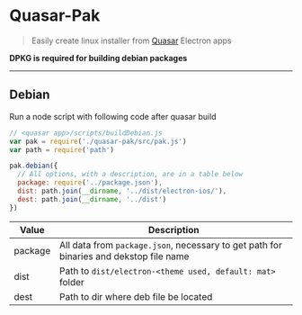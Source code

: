 # Quasar-Pak

> Easily create linux installer from [Quasar](https://quasar-framework.org/) Electron apps

**DPKG is required for building debian packages**

* * *

## Debian

Run a node script with following code after quasar build

```javascript
// <quasar app>/scripts/buildDebian.js
var pak = require('./quasar-pak/src/pak.js')
var path = require('path')

pak.debian({
  // All options, with a description, are in a table below
  package: require('../package.json'),
  dist: path.join(__dirname, '../dist/electron-ios/'),
  dest: path.join(__dirname, '../dist')
})
```

| Value   | Description                                                                            |
| ------- | -------------------------------------------------------------------------------------- |
| package | All data from `package.json`, necessary to get path for binaries and dekstop file name |
| dist    | Path to `dist/electron-<theme used, default: mat>` folder                              |
| dest    | Path to dir where deb file be located                                                  |
